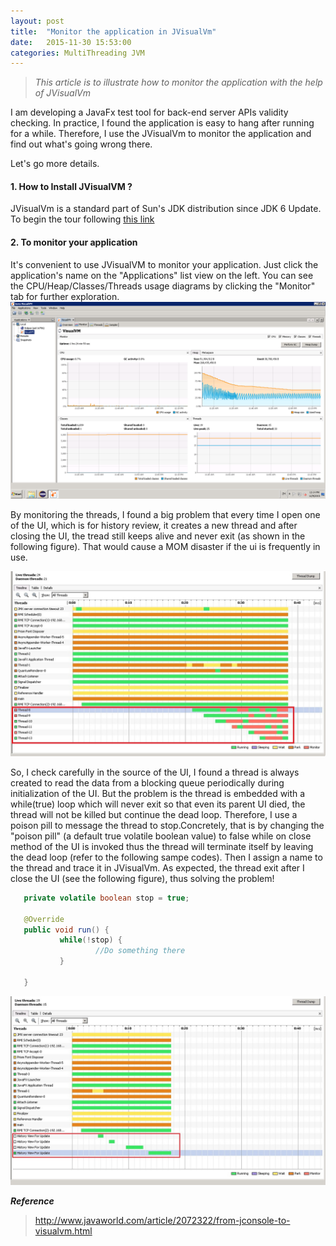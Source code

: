 ```yaml
---
layout: post
title:  "Monitor the application in JVisualVm"
date:   2015-11-30 15:53:00
categories: MultiThreading JVM
---
```


> *This article is to illustrate how to monitor the application with the help of JVisualVm*

I am developing a JavaFx test tool for back-end server APIs validity checking. In practice, I found the application is easy to hang after running for a while. Therefore, I use the JVisualVm to monitor the application and find out what's going wrong there.

Let's go more details.

#### 1. How to Install JVisualVM ?
JVisualVm is a standard part of Sun's JDK distribution since JDK 6 Update. To begin the tour following [this link](https://docs.oracle.com/javase/8/docs/technotes/guides/visualvm/intro.html)

#### 2. To monitor your application
It's convenient to use JVisualVM to monitor your application. Just click the application's name on the "Applications" list view on the left. You can see the CPU/Heap/Classes/Threads usage diagrams by clicking the "Monitor" tab for further exploration.
![Alt text](/resources/jvisualvm/monitor.PNG)

By monitoring the threads, I found a big problem that every time I open one of the UI, which is for history review, it creates a new thread and after closing the UI, the tread still keeps alive and never exit (as shown in the following figure). That would cause a MOM disaster if the ui is frequently in use.

![Alt text](/resources/jvisualvm/thread-trace.jpg)

So, I check carefully in the source of the UI, I found a thread is always created to read the data from a blocking queue periodically during initialization of the UI. But the problem is the thread is embedded with a while(true) loop which will never exit so that even its parent UI died, the thread will not be killed but continue the dead loop. Therefore, I use a poison pill to message the thread to stop.Concretely, that is by changing the "poison pill" (a default true volatile boolean value) to false while on close method of the UI is invoked thus the thread will terminate itself by leaving the dead loop (refer to the following sampe codes). Then I assign a name to the thread and trace it in JVisualVm. As expected, the thread exit after I close the UI (see the following figure), thus solving the problem!

```java
   private volatile boolean stop = true;

   @Override
   public void run() {
           while(!stop) {
                   //Do something there
           }

   }

```

![Alt text](/resources/jvisualvm/thread-trace-1.jpg)

***Reference***
> http://www.javaworld.com/article/2072322/from-jconsole-to-visualvm.html
